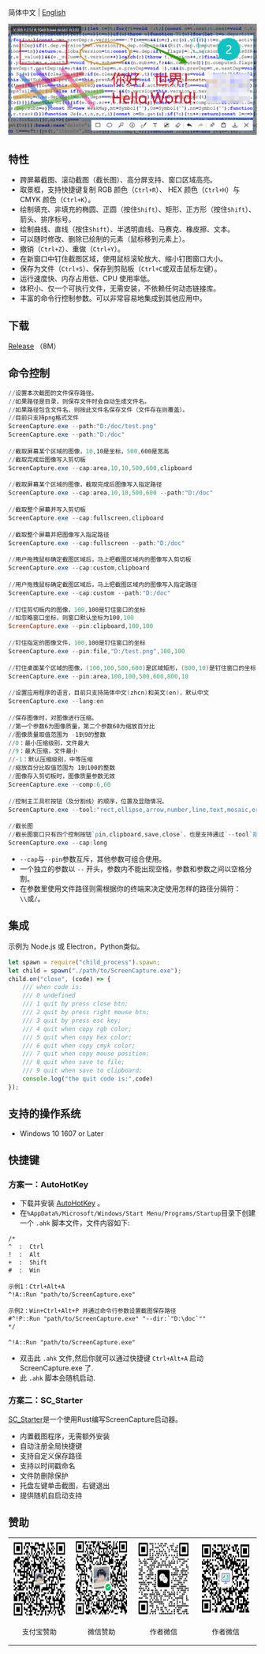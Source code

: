 简体中文 | [English](./ReadMe.en.md)

![banner](./Doc/banner.png)

## 特性

- 跨屏幕截图、滚动截图（截长图）、高分屏支持、窗口区域高亮。
- 取景框，支持快捷键复制 RGB 颜色（`Ctrl+R`）、 HEX 颜色（`Ctrl+H`）与 CMYK 颜色（`Ctrl+K`）。
- 绘制填充、非填充的椭圆、正圆（按住`Shift`）、矩形、正方形（按住`Shift`）、箭头、排序标号。
- 绘制曲线、直线（按住`Shift`）、半透明直线、马赛克、橡皮擦、文本。
- 可以随时修改、删除已绘制的元素（鼠标移到元素上）。
- 撤销（`Ctrl+Z`）、重做（`Ctrl+Y`）。
- 在新窗口中钉住截图区域，使用鼠标滚轮放大、缩小钉图窗口大小。
- 保存为文件（`Ctrl+S`）、保存到剪贴板（`Ctrl+C`或双击鼠标左键）。
- 运行速度快、内存占用低、CPU 使用率低。
- 体积小、仅一个可执行文件，无需安装，不依赖任何动态链接库。
- 丰富的命令行控制参数。可以非常容易地集成到其他应用中。

## 下载

[Release](https://github.com/xland/ScreenCapture/releases/) （8M）

## 命令控制

```powershell
//设置本次截图的文件保存路径。
//如果路径是目录，则保存文件时会自动生成文件名。
//如果路径包含文件名，则按此文件名保存文件（文件存在则覆盖）。
//目前只支持png格式文件
ScreenCapture.exe --path:"D:/doc/test.png"
ScreenCapture.exe --path:"D:/doc"

//截取屏幕某个区域的图像，10,10是坐标，500,600是宽高
//截取完成后图像写入剪切板
ScreenCapture.exe --cap:area,10,10,500,600,clipboard

//截取屏幕某个区域的图像，截取完成后图像写入指定路径
ScreenCapture.exe --cap:area,10,10,500,600 --path:"D:/doc"

//截取整个屏幕并写入剪切板
ScreenCapture.exe --cap:fullscreen,clipboard

//截取整个屏幕并把图像写入指定路径
ScreenCapture.exe --cap:fullscreen --path:"D:/doc"

//用户拖拽鼠标确定截图区域后，马上把截图区域内的图像写入剪切板
ScreenCapture.exe --cap:custom,clipboard

//用户拖拽鼠标确定截图区域后，马上把截图区域内的图像写入指定路径
ScreenCapture.exe --cap:custom --path:"D:/doc"

//钉住剪切板内的图像，100,100是钉住窗口的坐标
//如忽略窗口坐标，则窗口默认坐标为100,100
ScreenCapture.exe --pin:clipboard,100,100

//钉住指定的图像文件，100,100是钉住窗口的坐标
ScreenCapture.exe --pin:file,"D:/test.png",100,100

//钉住桌面某个区域的图像，(100,100,500,600)是区域矩形，(800,10)是钉住窗口的坐标
ScreenCapture.exe --pin:area,100,100,500,600,800,10

//设置应用程序的语言，目前只支持简体中文(zhcn)和英文(en)，默认中文
ScreenCapture.exe --lang:en

//保存图像时，对图像进行压缩。
//第一个参数6为图像质量，第二个参数60为缩放百分比
//图像质量取值范围为 -1到9的整数
//0：最小压缩级别，文件最大
//9：最大压缩，文件最小
//-1：默认压缩级别，中等压缩
//缩放百分比取值范围为 1到100的整数
//图像存入剪切板时，图像质量参数无效
ScreenCapture.exe --comp:6,60

//控制主工具栏按钮（及分割线）的顺序，位置及显隐情况。
ScreenCapture.exe --tool:"rect,ellipse,arrow,number,line,text,mosaic,eraser,|,undo,redo,|,pin,clipboard,save,close"

//截长图
//截长图窗口只有四个控制按钮`pin,clipboard,save,close`，也是支持通过`--tool`指令控制的
ScreenCapture.exe --cap:long
```

- `--cap`与`--pin`参数互斥，其他参数可组合使用。
- 一个独立的参数以 `--` 开头，参数内不能出现空格，参数和参数之间以空格分割。
- 在参数里使用文件路径则需根据你的终端来决定使用怎样的路径分隔符：`\\`或`/`。

## 集成

示例为 Node.js 或 Electron，Python类似。

```js
let spawn = require("child_process").spawn;
let child = spawn("./path/to/ScreenCapture.exe");
child.on("close", (code) => {
    /// when code is:
    /// 0 undefined
    /// 1 quit by press close btn;
    /// 2 quit by press right mouse btn;
    /// 3 quit by press esc key;
    /// 4 quit when copy rgb color;
    /// 5 quit when copy hex color;
    /// 6 quit when copy cmyk color;
    /// 7 quit when copy mouse position;
    /// 8 quit when save to file;
    /// 9 quit when save to clipboard;
    console.log("the quit code is:",code)
});
```

## 支持的操作系统

- Windows 10 1607 or Later

## 快捷键

### 方案一：AutoHotKey

- 下载并安装 [AutoHotKey](https://www.autohotkey.com/) 。
- 在`%AppData%/Microsoft/Windows/Start Menu/Programs/Startup`目录下创建一个 `.ahk` 脚本文件，文件内容如下:

```ahk
/*
^  :  Ctrl
!  :  Alt
+  :  Shift
#  :  Win

示例1：Ctrl+Alt+A 
^!A::Run "path/to/ScreenCapture.exe"

示例2：Win+Ctrl+Alt+P 并通过命令行参数设置截图保存路径
#^!P::Run "path/to/ScreenCapture.exe" "--dir:`"D:\doc`""
*/

^!A::Run "path/to/ScreenCapture.exe"
```

- 双击此 `.ahk` 文件,然后你就可以通过快捷键 `Ctrl+Alt+A` 启动 ScreenCapture.exe 了.
- 此 `.ahk` 脚本会随机启动.

### 方案二：SC_Starter

[SC_Starter](https://github.com/Mikachu2333/sc_starter/)是一个使用Rust编写ScreenCapture启动器。

- 内置截图程序，无需额外安装
- 自动注册全局快捷键
- 支持自定义保存路径
- 支持以时间戳命名
- 文件防删除保护
- 托盘左键单击截图，右键退出
- 提供随机自启动支持

## 赞助

<table>
  <tr>
    <td align="center">
      <img src="./Doc/alipay.jpg" width="160" height="160">
      <p>支付宝赞助</p>
    </td>
    <td align="center">
      <img src="./Doc/wechat.png" width="160" height="160">
      <p>微信赞助</p>
    </td>
    <td align="center">
      <img src="./Doc/author.jpg" width="160" height="160">
      <p>作者微信</p>
    </td>
    <td align="center">
      <img src="./Doc/gongzhonghao.jpg" width="160" height="160">
      <p>作者微信</p>
    </td>
  </tr>
</table>